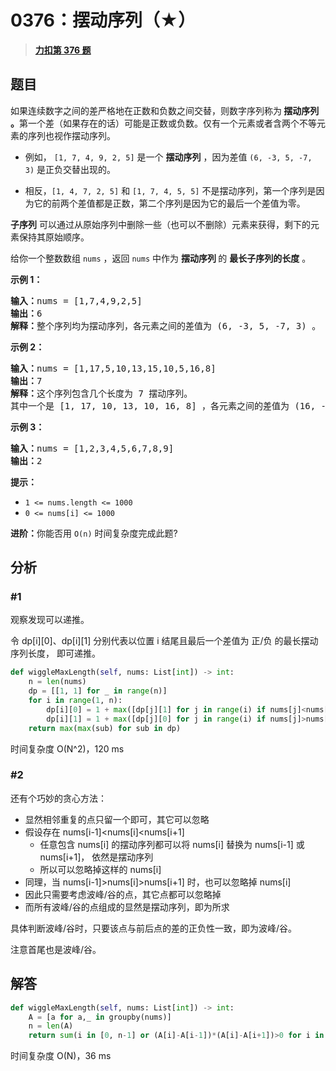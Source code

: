 # 0376：摆动序列（★）


> <u>**[力扣第 376 题](https://leetcode.cn/problems/wiggle-subsequence/)**</u>

## 题目

<p>如果连续数字之间的差严格地在正数和负数之间交替，则数字序列称为<strong> 摆动序列 。</strong>第一个差（如果存在的话）可能是正数或负数。仅有一个元素或者含两个不等元素的序列也视作摆动序列。</p>

<ul>
<li>
<p>例如， <code>[1, 7, 4, 9, 2, 5]</code> 是一个 <strong>摆动序列</strong> ，因为差值 <code>(6, -3, 5, -7, 3)</code> 是正负交替出现的。</p>
</li>
<li>相反，<code>[1, 4, 7, 2, 5]</code> 和 <code>[1, 7, 4, 5, 5]</code> 不是摆动序列，第一个序列是因为它的前两个差值都是正数，第二个序列是因为它的最后一个差值为零。</li>
</ul>

<p><strong>子序列</strong> 可以通过从原始序列中删除一些（也可以不删除）元素来获得，剩下的元素保持其原始顺序。</p>

<p>给你一个整数数组 <code>nums</code> ，返回 <code>nums</code> 中作为 <strong>摆动序列 </strong>的 <strong>最长子序列的长度</strong> 。</p>



<p><strong>示例 1：</strong></p>

<pre>
<strong>输入：</strong>nums = [1,7,4,9,2,5]
<strong>输出：</strong>6
<strong>解释：</strong>整个序列均为摆动序列，各元素之间的差值为 (6, -3, 5, -7, 3) 。
</pre>

<p><strong>示例 2：</strong></p>

<pre>
<strong>输入：</strong>nums = [1,17,5,10,13,15,10,5,16,8]
<strong>输出：</strong>7
<strong>解释：</strong>这个序列包含几个长度为 7 摆动序列。
其中一个是 [1, 17, 10, 13, 10, 16, 8] ，各元素之间的差值为 (16, -7, 3, -3, 6, -8) 。
</pre>

<p><strong>示例 3：</strong></p>

<pre>
<strong>输入：</strong>nums = [1,2,3,4,5,6,7,8,9]
<strong>输出：</strong>2
</pre>



<p><strong>提示：</strong></p>

<ul>
<li><code>1 <= nums.length <= 1000</code></li>
<li><code>0 <= nums[i] <= 1000</code></li>
</ul>



<p><strong>进阶：</strong>你能否用 <code>O(n)</code><em> </em>时间复杂度完成此题?</p>


## 分析

### #1

观察发现可以递推。

令 dp[i][0]、dp[i][1] 分别代表以位置 i 结尾且最后一个差值为 正/负 的最长摆动序列长度，
即可递推。
    
```python
def wiggleMaxLength(self, nums: List[int]) -> int:
    n = len(nums)
    dp = [[1, 1] for _ in range(n)]
    for i in range(1, n):
        dp[i][0] = 1 + max([dp[j][1] for j in range(i) if nums[j]<nums[i]], default=0)
        dp[i][1] = 1 + max([dp[j][0] for j in range(i) if nums[j]>nums[i]], default=0)
    return max(max(sub) for sub in dp)
```
时间复杂度 O(N^2)，120 ms

### #2

还有个巧妙的贪心方法：
- 显然相邻重复的点只留一个即可，其它可以忽略
- 假设存在 nums[i-1]<nums[i]<nums[i+1]
	- 任意包含 nums[i] 的摆动序列都可以将 nums[i] 替换为 nums[i-1] 或 nums[i+1]，
	依然是摆动序列
	- 所以可以忽略掉这样的 nums[i]
- 同理，当 nums[i-1]>nums[i]>nums[i+1] 时，也可以忽略掉 nums[i]
- 因此只需要考虑波峰/谷的点，其它点都可以忽略掉
- 而所有波峰/谷的点组成的显然是摆动序列，即为所求

具体判断波峰/谷时，只要该点与前后点的差的正负性一致，即为波峰/谷。

注意首尾也是波峰/谷。

## 解答

```python
def wiggleMaxLength(self, nums: List[int]) -> int:
    A = [a for a,_ in groupby(nums)]
    n = len(A)
    return sum(i in [0, n-1] or (A[i]-A[i-1])*(A[i]-A[i+1])>0 for i in range(n))
```
时间复杂度 O(N)，36 ms


